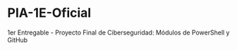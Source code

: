 # PIA-1E-Oficial
1er Entregable - Proyecto Final de Ciberseguridad: Módulos de PowerShell y GitHub 
